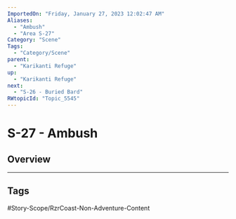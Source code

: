 ```yaml
---
ImportedOn: "Friday, January 27, 2023 12:02:47 AM"
Aliases:
  - "Ambush"
  - "Area S-27"
Category: "Scene"
Tags:
  - "Category/Scene"
parent:
  - "Karikanti Refuge"
up:
  - "Karikanti Refuge"
next:
  - "S-26 - Buried Bard"
RWtopicId: "Topic_5545"
---
```

# S-27 - Ambush
## Overview

---
## Tags
#Story-Scope/RzrCoast-Non-Adventure-Content

